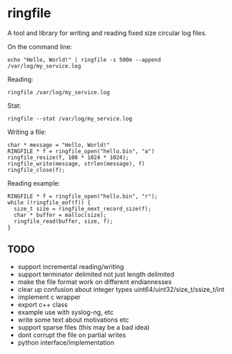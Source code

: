 ringfile
========

A tool and library for writing and reading fixed size circular log files.

On the command line:

    echo "Hello, World!" | ringfile -s 500m --append /var/log/my_service.log

Reading:

    ringfile /var/log/my_service.log

Stat:

    ringfile --stat /var/log/my_service.log

Writing a file:

    char * message = "Hello, World!"
    RINGFILE * f = ringfile_open("hello.bin", "a")
    ringfile_resize(f, 100 * 1024 * 1024);
    ringfile_write(message, strlen(message), f)
    ringfile_close(f);

Reading example:

    RINGFILE * f = ringfile_open("hello.bin", "r");
    while (!ringfile_eof(f)) {
      size_t size = ringfile_next_record_size(f);
      char * buffer = malloc(size);
      ringfile_read(buffer, size, f);
    }

TODO
----

- support incremental reading/writing
- support terminator delimited not just length delimited
- make the file format work on different endiannesses
- clear up confusion about integer types uint64/uint32/size_t/ssize_t/int
- implement c wrapper
- export c++ class
- example use with syslog-ng, etc
- write some text about motivations etc
- support sparse files (this may be a bad idea)
- dont corrupt the file on partial writes
- python interface/implementation